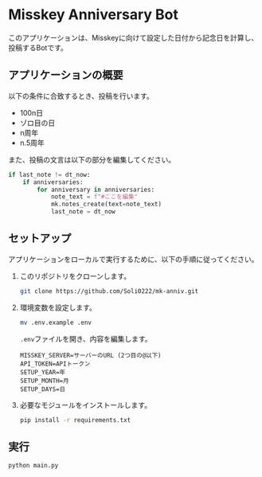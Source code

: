 # Misskey Anniversary Bot

このアプリケーションは、Misskeyに向けて設定した日付から記念日を計算し、投稿するBotです。

## アプリケーションの概要

以下の条件に合致するとき、投稿を行います。

- 100n日
- ゾロ目の日
- n周年
- n.5周年

また、投稿の文言は以下の部分を編集してください。

```python:main.py
if last_note != dt_now:
    if anniversaries:
        for anniversary in anniversaries:
            note_text = f"#ここを編集"
            mk.notes_create(text=note_text)
            last_note = dt_now
```

## セットアップ

アプリケーションをローカルで実行するために、以下の手順に従ってください。

1. このリポジトリをクローンします。

   ```bash
   git clone https://github.com/Soli0222/mk-anniv.git
   ```

2. 環境変数を設定します。

   ```bash
   mv .env.example .env
   ```

    ``.env``ファイルを開き、内容を編集します。

   ```.env
   MISSKEY_SERVER=サーバーのURL (2つ目の@以下)
   API_TOKEN=APIトークン
   SETUP_YEAR=年
   SETUP_MONTH=月
   SETUP_DAYS=日
   ```

3. 必要なモジュールをインストールします。

   ```bash
   pip install -r requirements.txt
   ```

## 実行

```bash
python main.py
```
